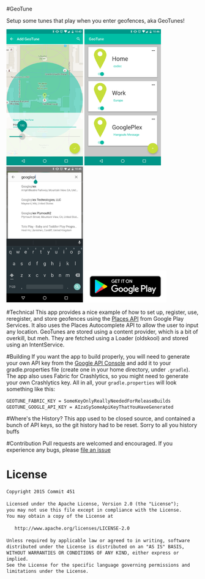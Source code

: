 #GeoTune

Setup some tunes that play when you enter geofences, aka GeoTunes!

<img src="/assets/screenshot-1.png?raw=true" width="200px">
<img src="/assets/screenshot-2.png?raw=true" width="200px">
<img src="/assets/screenshot-3.png?raw=true" width="200px">

<a href="https://play.google.com/store/apps/details?id=com.jawnnypoo.geotune">
  <img alt="Get it on Google Play"
       src="https://github.com/Commit451/GeoTune/raw/master/assets/google-play-badge-small.png" />
</a>

#Technical
This app provides a nice example of how to set up, register, use, reregister, and store geofences using the [Places API](https://developers.google.com/places/android-api/) from Google Play Services. It also uses the Places Autocomplete API to allow the user to input any location. GeoTunes are stored using a content provider, which is a bit of overkill, but meh. They are fetched using a Loader (oldskool) and stored using an IntentService.

#Building
If you want the app to build properly, you will need to generate your own API key from the  [Google API Console](https://console.developers.google.com/) and add it to your gradle.properties file (create one in your home directory, under `.gradle`). The app also uses Fabric for Crashlytics, so you might need to generate your own Crashlytics key. All in all, your `gradle.properties` will look something like this:
```Gradle
GEOTUNE_FABRIC_KEY = SomeKeyOnlyReallyNeededForReleaseBuilds
GEOTUNE_GOOGLE_API_KEY = AIzaSySomeApiKeyThatYouHaveGenerated
```

#Where's the History?
This app used to be closed source, and contained a bunch of API keys, so the git history had to be reset. Sorry to all you history buffs

#Contribution
Pull requests are welcomed and encouraged. If you experience any bugs, please [file an issue](https://github.com/Commit451/GeoTune/issues/new)

License
=======

    Copyright 2015 Commit 451

    Licensed under the Apache License, Version 2.0 (the "License");
    you may not use this file except in compliance with the License.
    You may obtain a copy of the License at

       http://www.apache.org/licenses/LICENSE-2.0

    Unless required by applicable law or agreed to in writing, software
    distributed under the License is distributed on an "AS IS" BASIS,
    WITHOUT WARRANTIES OR CONDITIONS OF ANY KIND, either express or implied.
    See the License for the specific language governing permissions and
    limitations under the License.
